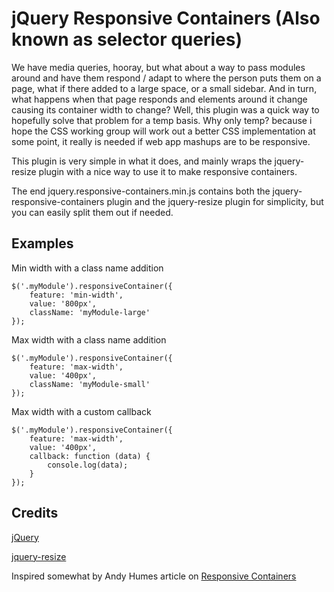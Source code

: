
jQuery Responsive Containers (Also known as selector queries)
===============================================================

We have media queries, hooray, but what about a way to pass modules around and have them respond / adapt to where the person puts them on a page, what if there added to a large space, or a small sidebar. And in turn, what happens when that page responds and elements around it change causing its container width to change?
Well, this plugin was a quick way to hopefully solve that problem for a temp basis.
Why only temp? because i hope the CSS working group will work out a better CSS implementation at some point, it really is needed if web app mashups are to be responsive.

This plugin is very simple in what it does, and mainly wraps the jquery-resize plugin with a nice way to use it to make responsive containers.

The end jquery.responsive-containers.min.js contains both the jquery-responsive-containers plugin and the jquery-resize plugin for simplicity, but you can easily split them out if needed.


Examples
---------
Min width with a class name addition

    $('.myModule').responsiveContainer({
        feature: 'min-width',
        value: '800px',
        className: 'myModule-large'
    });

Max width with a class name addition

    $('.myModule').responsiveContainer({
        feature: 'max-width',
        value: '400px',
        className: 'myModule-small'
    });

Max width with a custom callback

    $('.myModule').responsiveContainer({
        feature: 'max-width',
        value: '400px',
        callback: function (data) {
            console.log(data);
        }
    });


Credits
---------

[jQuery](http://jquery.com/)

[jquery-resize](https://github.com/cowboy/jquery-resize)

Inspired somewhat by Andy Humes article on [Responsive Containers](http://blog.andyhume.net/responsive-containers/)

